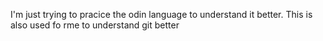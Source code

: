 I'm just trying to pracice the odin language to understand it better.
This is also used fo rme to understand git better